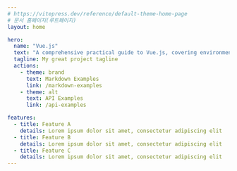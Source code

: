 ```yaml
---
# https://vitepress.dev/reference/default-theme-home-page
# 문서 홈페이지(루트페이지)
layout: home

hero:
  name: "Vue.js"
  text: "A comprehensive practical guide to Vue.js, covering environment setup, components, state management, and routing."
  tagline: My great project tagline
  actions:
    - theme: brand
      text: Markdown Examples
      link: /markdown-examples
    - theme: alt
      text: API Examples
      link: /api-examples

features:
  - title: Feature A
    details: Lorem ipsum dolor sit amet, consectetur adipiscing elit
  - title: Feature B
    details: Lorem ipsum dolor sit amet, consectetur adipiscing elit
  - title: Feature C
    details: Lorem ipsum dolor sit amet, consectetur adipiscing elit
---
```


